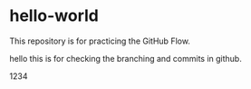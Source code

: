 # hello-world
This repository is for practicing the GitHub Flow.

hello this is for checking the branching and commits in github.

1234
